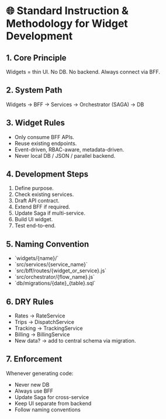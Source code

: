 # 🌐 Standard Instruction & Methodology for Widget Development

## 1. Core Principle
Widgets = thin UI. No DB. No backend. Always connect via BFF.

## 2. System Path
Widgets → BFF → Services → Orchestrator (SAGA) → DB

## 3. Widget Rules
- Only consume BFF APIs.
- Reuse existing endpoints.
- Event-driven, RBAC-aware, metadata-driven.
- Never local DB / JSON / parallel backend.

## 4. Development Steps
1. Define purpose.
2. Check existing services.
3. Draft API contract.
4. Extend BFF if required.
5. Update Saga if multi-service.
6. Build UI widget.
7. Test end-to-end.

## 5. Naming Convention
- \`widgets/{name}/\`
- \`src/services/{service_name}\`
- \`src/bff/routes/{widget_or_service}.js\`
- \`src/orchestrator/{flow_name}.js\`
- \`db/migrations/{date}_{table}.sql\`

## 6. DRY Rules
- Rates → RateService
- Trips → DispatchService
- Tracking → TrackingService
- Billing → BillingService
- New data? → add to central schema via migration.

## 7. Enforcement
Whenever generating code:
- Never new DB
- Always use BFF
- Update Saga for cross-service
- Keep UI separate from backend
- Follow naming conventions
